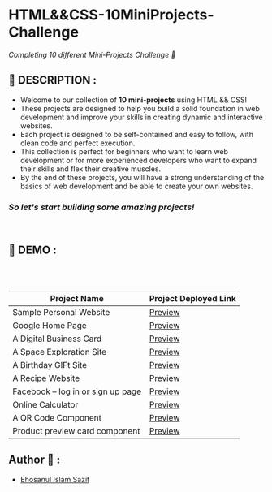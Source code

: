 # HTML&&CSS-10MiniProjects-Challenge

_Completing 10 different Mini-Projects Challenge 🚀_

## 📙 DESCRIPTION :

- Welcome to our collection of **10 mini-projects** using HTML && CSS!
- These projects are designed to help you build a solid foundation in web development and improve your skills in creating dynamic and interactive websites.
- Each project is designed to be self-contained and easy to follow, with clean code and perfect execution.
- This collection is perfect for beginners who want to learn web development or for more experienced developers who want to expand their skills and flex their creative muscles.
- By the end of these projects, you will have a strong understanding of the basics of web development and be able to create your own websites.

<h3><em>So let's start building some amazing projects!</em></h3>
<br>

## 📸 DEMO :

<br><br>

| Project Name                      | Project Deployed Link                                                                   |
| --------------------------------- | --------------------------------------------------------------------------------------- |
| Sample Personal Website           | [Preview](https://sazit96.github.io/HTML-And-CSS-Projects/SamplePersonalWebsite/)       |
| Google Home Page                  | [Preview](https://sazit96.github.io/HTML-And-CSS-Projects/Googleweb/)                   |
| A Digital Business Card           | [Preview](https://sazit96.github.io/HTML-And-CSS-Projects/BuildADigitalBusinessCard/)   |
| A Space Exploration Site          | [Preview](https://sazit96.github.io/HTML-And-CSS-Projects/BuildASpaceExplorationSite/)  |
| A Birthday GIFt Site              | [Preview](https://sazit96.github.io/HTML-And-CSS-Projects/BuildABirthdayGIFtSite/)      |
| A Recipe Website                  | [Preview](https://sazit96.github.io/HTML-And-CSS-Projects/ARecipeWebsite/)              |
| Facebook – log in or sign up page | [Preview](https://sazit96.github.io/HTML-And-CSS-Projects/FacebookLoginPage/)           |
| Online Calculator                 | [Preview](https://sazit96.github.io/HTML-And-CSS-Projects/OnlineCalculator/)            |
| A QR Code Component               | [Preview](https://sazit96.github.io/HTML-And-CSS-Projects/QrCodeComponent/)             |
| Product preview card component    | [Preview](https://sazit96.github.io/HTML-And-CSS-Projects/ProductPreviewCardComponent/) |

## Author 👋 :

- [Ehosanul Islam Sazit](https://github.com/sazit96)
